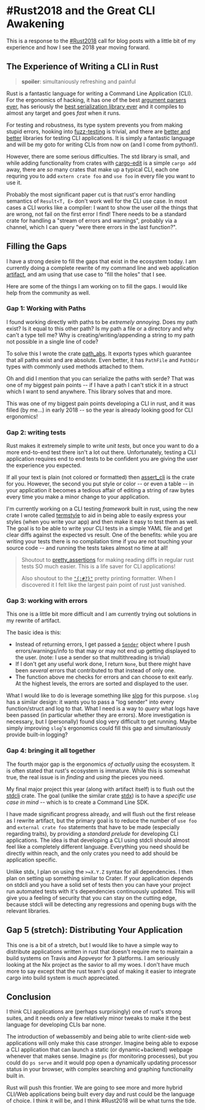 # #Rust2018 and the Great CLI Awakening
This is a response to the [#Rust2018][rust2018] call for blog posts with a little bit of my
experience and how I see the 2018 year moving forward.


## The Experience of Writing a CLI in Rust
> **spoiler**: simultaniously refreshing and painful

Rust is a fantastic language for writing a Command Line Application (CLI). For the
ergonomics of hacking, it has one of the best [argument parsers
ever][structopt], has seriously the [best serialization library ever][serde]
and it compiles to almost any target and goes _fast_ when it runs.

For testing and robustness, its type system prevents you from making stupid
errors, hooking into [fuzz-testing][proptest] is trivial, and there are [better
and better][assert_cli] libraries for testing CLI applications. It is simply
a fantastic language and will be my goto for writing CLIs from now on (and I
come from python!).

However, there are some serious difficulties. The std library is small, and while
adding functionality from crates with [cargo-edit][cargo-edit] is a simple
`cargo add` away, there are *so* many crates that make up a typical CLI, each
one requring you to add `extern crate foo` and `use foo` in every file you want
to use it.

Probably the most significant paper cut is that rust's error handling semantics
of `Result<T, E>` don't work well for the CLI use case. In most cases a CLI
works like a compiler: I want to show the user _all_ the things that are wrong,
not fail on the first error I find! There needs to be a standard crate for
handling a "stream of errors and warnings", probably via a channel, which I can
query "were there errors in the last function?".


## Filling the Gaps
I have a strong desire to fill the gaps that exist in the ecosystem today. I am
currently doing a complete rewrite of my command line and web application
[artifact][artifact], and am using that use case to "fill the holes" that I see.

Here are some of the things I am working on to fill the gaps. I would like
help from the community as well.


### Gap 1: Working with Paths
I found working directly with paths to be *extremely annoying*. Does my path
exist? Is it equal to this other path? Is my path a file or a directory and why
can't a type tell me? Why is creating/writing/appending a string to my path not
possible in a single line of code?

To solve this I wrote the crate [path_abs][path_abs]. It exports types which
guarantee that all paths exist and are absolute. Even better, it has `PathFile`
and `PathDir` types with commonly used methods attached to them.

Oh and did I mention that you can serialize the paths with serde? That was
one of my biggest pain points -- if I have a path I can't stick it in a struct
which I want to send anywhere. This library solves that and more.

This was one of my biggest pain points developing a CLI in rust, and it was
filled (by me...) in early 2018 -- so the year is already looking good for
CLI ergonomics!


### Gap 2: writing tests
Rust makes it extremely simple to write _unit tests_, but once you want to
do a more end-to-end test there isn't a lot out there. Unfortunately, testing
a CLI application requires end to end tests to be confident you are giving
the user the experience you expected.

If all your text is plain (not colored or formatted) then
[assert_cli][assert_cli] is the crate for you. However, the second you put
style or color -- or even a table -- in your application it becomes a tedious
affair of editing a string of raw bytes every time you make a minor change to
your application.

I'm currently working on a CLI testing _framework_ built in rust, using the new
crate I wrote called [termstyle][termstyle] to aid in being able to easily
express your styles (when you write your app) and then make it easy to test
them as well. The goal is to be able to write your CLI tests in a simple YAML
file and get clear diffs against the expected vs result. One of the benefits:
while you are writing your tests there is no compilation time if you are not
touching your source code -- and running the tests takes almost no time at all!

> Shoutout to [pretty_assertions][pretty_assertions] for making reading diffs
> in regular rust tests SO much easier. This is a life saver for CLI
> applications!
>
> Also shoutout to the [`"{:#?}"`][pretty_print] pretty printing formatter.  When
> I discovered it I felt like the largest pain point of rust just vanished.


### Gap 3: working with errors
This one is a little bit more difficult and I am currently trying out solutions
in my rewrite of artifact.

The basic idea is this:
- Instead of returning errors, I get passed a [`Sender`][sync_sender] object
  where I push errors/warnings/info to that may or may not end up getting
  displayed to the user. (note: I use a sender so that multithreading is
  trivial)
- If I don't get any useful work done, I return `None`, but there might have
  been _several_ errors that contributed to that instead of only one.
- The function above me checks for errors and can choose to exit early.
  At the highest levels, the errors are sorted and displayed to the user.

What I would like to do is leverage something like [slog][slog] for this
purpose. `slog` has a similar design: it wants you to pass a "log sender"
into every function/struct and log to that. What I need is a way to *query*
what logs have been passed (in particular whether they are errors). More
investigation is necessary, but I (personally) found slog very difficult to get
running. Maybe simply improving `slog`'s ergonomics could fill this gap and
simultaniously provide built-in logging?


### Gap 4: bringing it all together
The fourth major gap is the ergonomics _of actually using_ the ecosystem. It is
often stated that rust's ecosystem is immature. While this is somewhat true,
the real issue is in _finding_ and _using_ the pieces you need.

My final major project this year (along with artifact itself) is to flush out
the [stdcli][stdcli] crate. The goal (unlike the similar crate [stdx][stdx]) is
to have a _specific use case in mind_ -- which is to create a Command Line SDK.

I have made significant progress already, and will flush out the first release
as I rewrite artifact, but the primary goal is to reduce the number of `use foo`
and `external crate foo` statements that have to be made (especially regarding
traits), by providing a _standard prelude_ for developing CLI applications. The
idea is that developing a CLI using stdcli should almost feel like a completely
different language. Everything you need should be directly within reach, and
the only crates you need to add should be application specific.

Unlike stdx, I plan on using the `>=X.Y.Z` syntax for all dependencies. I then
plan on setting up something similar to Crater. If your application depends on
stdcli and you have a solid set of tests then you can have your project run
automated tests with it's dependencies continuously updated. This will give
you a feeling of security that you can stay on the cutting edge, because stdcli
will be detecting any regressions and opening bugs with the relevant libraries.


## Gap 5 (stretch): Distributing Your Application
This one is a bit of a stretch, but I would like to have a simple way to
distribute applications written in rust that doesn't require me to maintain a
build systems on Travis and Appveyor for 3 platforms. I am seriously looking at
the Nix project as the savior to all my woes. I don't have much more to say
except that the rust team's goal of making it easier to integrate cargo into
build system is _much_ appreciated.


## Conclusion
I think CLI applications are (perhaps surprisingly) one of rust's strong suites,
and it needs only a few relatively minor tweaks to make it the best language
for developing CLIs bar none.

The introduction of webassembly and being able to write client-side web
applications will only make this case _stronger_. Imagine being able to expose
a CLI application that can launch a static (or dynamic+backend) webpage
whenever that makes sense. Imagine `ps` (for monitoring processes), but you
could do `ps serve` and it would pop open a dynamically updating processor
status in your browser, with complex searching and graphing functionality built
in.

Rust will push this frontier. We are going to see more and more hybrid CLI/Web
applications being built every day and rust could be the language of choice. I
think it will be, and I think #Rust2018 will be what turns the tide.

[stdx]: https://github.com/brson/stdx
[structopt]: https://github.com/TeXitoi/structopt
[walkdir]: https://github.com/BurntSushi/walkdir
[std_prelude]: https://github.com/vitiral/std_prelude
[stdcli]: https://github.com/vitiral/stdcli
[termstyle]: https://github.com/vitiral/termstyle
[fern]: https://github.com/daboross/fern
[assert_cli]: https://github.com/killercup/assert_cli
[proptest]: https://github.com/AltSysrq/proptest
[cargo-edit]: https://github.com/killercup/cargo-edit
[artifact]: https://github.com/vitiral/artifact
[path_abs]: https://github.com/vitiral/path_abs
[serde]: https://github.com/serde-rs/serde
[rust2018]: https://blog.rust-lang.org/2018/01/03/new-years-rust-a-call-for-community-blogposts.html
[pretty_assertions]: https://github.com/colin-kiegel/rust-pretty-assertions
[sync_sender]: https://doc.rust-lang.org/std/sync/mpsc/struct.Sender.html
[slog]: https://github.com/slog-rs/slog
[pretty_print]: https://doc.rust-lang.org/std/fmt/#sign0

